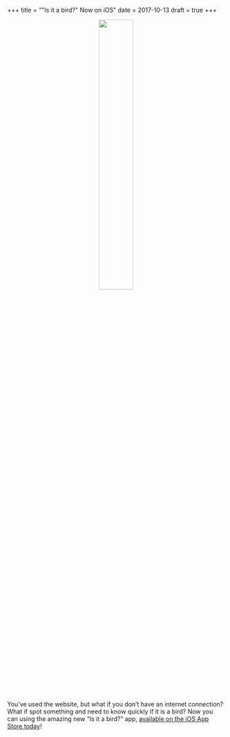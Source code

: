 +++
title = "\"Is it a bird?\" Now on iOS"
date = 2017-10-13
draft = true
+++

<p align="center">
<img src="M0pBKQt.jpg" style="width:40%;">
</p>

You’ve used the website, but what if you don’t have an internet connection? What if spot something and need to know quickly if it is a bird? Now you can using the amazing new “Is it a bird?” app, [available on the iOS App Store today](https://itunes.apple.com/us/app/is-it-a-bird/id1292635781?mt=8)!
